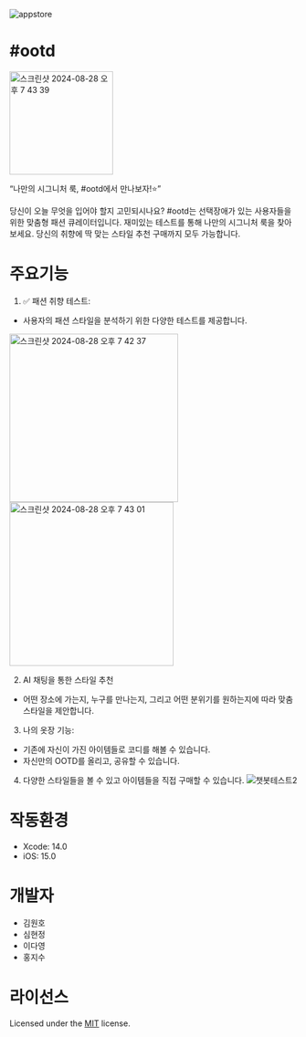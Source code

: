 ![appstore](https://github.com/user-attachments/assets/cb60fad5-455c-4e54-8a09-f6d8de26a0aa)


# #ootd
<img width="181" alt="스크린샷 2024-08-28 오후 7 43 39" src="https://github.com/user-attachments/assets/a291166e-ffc2-4f6d-a246-4798f8c01752">

“나만의 시그니처 룩, #ootd에서 만나보자!⭐️”

당신이 오늘 무엇을 입어야 할지 고민되시나요? #ootd는 선택장애가 있는 사용자들을 위한 맞춤형 패션 큐레이터입니다. 
재미있는 테스트를 통해 나만의 시그니처 룩을 찾아보세요. 
당신의 취향에 딱 맞는 스타일 추천 구매까지 모두 가능합니다.

# 주요기능

1. ✅ 패션 취향 테스트:
- 사용자의 패션 스타일을 분석하기 위한 다양한 테스트를 제공합니다.
<p align="left">
  <img width="295" alt="스크린샷 2024-08-28 오후 7 42 37" src="https://github.com/user-attachments/assets/16c57f44-cb36-4813-976b-725864729126">
  <img width="287" alt="스크린샷 2024-08-28 오후 7 43 01" src="https://github.com/user-attachments/assets/a381f22f-ef8e-449a-8e0d-3cf40facfa0f">
</p>

2. AI 채팅을 통한 스타일 추천
- 어떤 장소에 가는지, 누구를 만나는지, 그리고 어떤 분위기를 원하는지에 따라 맞춤 스타일을 제안합니다.
3. 나의 옷장 기능:
- 기존에 자신이 가진 아이템들로 코디를 해볼 수 있습니다.
- 자신만의 OOTD를 올리고, 공유할 수 있습니다.
4. 다양한 스타일들을 볼 수 있고 아이템들을 직접 구매할 수 있습니다.
![챗봇테스트2](https://github.com/user-attachments/assets/91e4cfab-bcdc-435e-90ad-02d28aeb7efb)

# 작동환경
- Xcode: 14.0
- iOS: 15.0

# 개발자
- 김원호
- 심현정
- 이다영
- 홍지수

# 라이선스
Licensed under the [MIT](LICENSE) license.
